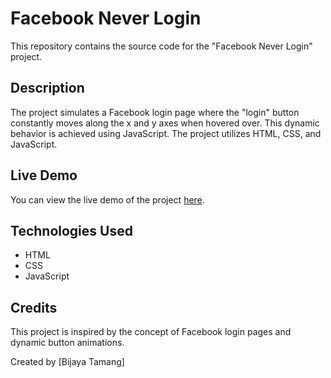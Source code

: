 # Facebook Never Login

This repository contains the source code for the "Facebook Never Login" project. 

## Description

The project simulates a Facebook login page where the "login" button constantly moves along the x and y axes when hovered over. This dynamic behavior is achieved using JavaScript. The project utilizes HTML, CSS, and JavaScript.

## Live Demo

You can view the live demo of the project 
[here](https://login-com-facebook.netlify.app/).

## Technologies Used

- HTML
- CSS
- JavaScript

## Credits

This project is inspired by the concept of Facebook login pages and dynamic button animations. 

Created by [Bijaya Tamang]

